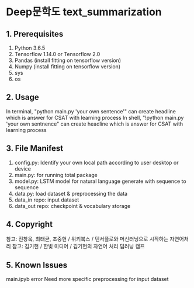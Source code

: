 # Deep문학도 text_summarization

## 1. Prerequisites 

 1) Python 3.6.5
 2) Tensorflow 1.14.0 or Tensorflow 2.0 
 3) Pandas (install fitting on tensorflow version)
 4) Numpy (install fitting on tensorflow version)
 5) sys
 6) os

## 2. Usage

 In terminal, "python main.py 'your own sentence'" can create headline which is answer for CSAT with learning process 
 In shell, "!python main.py 'your own sentnence" can create headline which is answer for CSAT with learning process


## 3. File Manifest

 1) config.py: Identify your own local path according to user desktop or device
 2) main.py: for running total package
 3) model.py: LSTM model for natural language generate with sequence to sequence 
 4) data.py: load dataset & preprocessing the data
 5) data_in repo: input dataset 
 6) data_out repo: checkpoint & vocabulary storage

## 4. Copyright

참고: 전창욱, 최태균, 조중현 / 위키북스 / 텐서플로와 머신러닝으로 시작하는 자연어처리 
참고: 김기헌 / 한빛 미디어 / 김기헌의 자연어 처리 딥러닝 캠프 

## 5. Known Issues

main.ipyb error 
Need more specific preprocessing for input dataset
